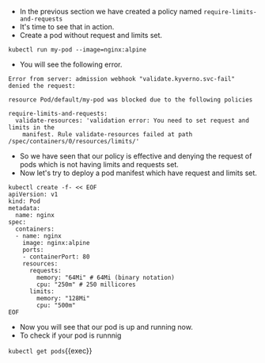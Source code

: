 - In the previous section we have created a policy named `require-limits-and-requests`
- It's time to see that in action. 
- Create a pod without request and limits set. 

`kubectl run my-pod --image=nginx:alpine` 

- You will see the following error.

```
Error from server: admission webhook "validate.kyverno.svc-fail" denied the request: 

resource Pod/default/my-pod was blocked due to the following policies

require-limits-and-requests:
  validate-resources: 'validation error: You need to set request and limits in the
    manifest. Rule validate-resources failed at path /spec/containers/0/resources/limits/'
```
- So we have seen that our policy is effective and denying the request of pods which is not having limits and requests set. 
- Now let's try to deploy a pod manifest which have request and limits set. 

```
kubectl create -f- << EOF
apiVersion: v1
kind: Pod
metadata:
  name: nginx
spec:
  containers:
  - name: nginx
    image: nginx:alpine
    ports:
    - containerPort: 80
    resources:
      requests:
        memory: "64Mi" # 64Mi (binary notation)
        cpu: "250m" # 250 millicores
      limits:
        memory: "128Mi"
        cpu: "500m"
EOF
```
- Now you will see that our pod is up and running now. 
- To check if your pod is runnnig 

`kubectl get pods`{{exec}}


